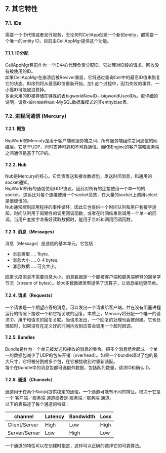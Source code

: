 ## 7. 其它特性

### 7.1. IDs
需要一个ID代理或者发行服务，无论何时CellApp创建一个新的entity，都需要一个唯一的entity ID。目前由CellAppMgr提供这个功能。  

#### 7.1.1. ID分配
CellAppMgr目前作为一个ID中心代理负责分配ID。它处理对ID段的请求，回收没有被使用的ID。  
如果CellAppMgr在崩溃后被Reviver重启，它将通过查询Cell中的最高ID值来恢复它的状态。ID序列将从最高ID值重新开始，加1.这个过程中，因为失败的事件，一小撮ID可能被浪费掉。  
多余未用的ID被存储在特殊的表~~bigworldNewID，bigworldUsedIDs~~。更详细的说明，请看`<服务端编程指南>`MySQL数据库模式的非entitybiao表。

### 7.2. 进程间通信 (Mercury)
#### 7.2.1. 概览
BigWorld的Mercuty是用于客户端和服务端之间、所有服务端组件之间通信的网络层。它基于UDP，同时支持可靠和不可靠通信。而KBEngine的客户端和服务端之间通信是基于TCP的。

#### 7.2.2. Nub
Nub是Mercury的核心。它负责发送和接收数据包，发送时间消息，和通用的socket通知。  
BigWorld所有的通信使用UDP协议，因此对所有的连接使用一个单一的的socket，这远比对每个连接使用一个socket高效，在大量的socket上调用select是很缓慢的。  
Nub通常控制应用程序的事件循环，因此它也提供一个时间队列和用户套接字通知。时间队列用于周期性的调用回调函数，或者在时间结束后调用一个单一的回调。当用户套接字准备好读取数据时，能用于监听和调用回调函数。  

#### 7.2.3. 消息（Messages）
消息（Message）是通信的基本单元。它包括：  

* 消息类型 .... 1byte.
* 消息大小 .... 0-4 bytes.
* 消息数据 .... 可变大小。

固定长度消息不需要消息大小。消息数据是一个能被客户端和服务端解释的简单字节流（stream of bytes）。给大多数数据类型提供了流算子，让消息编组更简单。


#### 7.2.4. 请求（Requests）
一个请求是一个期望应答的消息。可以发出一个请求给客户端，并在没有阻塞进程运行的情况下接收一个和它相关联的回复。本质上，Mercury将分配一个唯一的请求ID，用于和请求的回复关联。当请求发出，一个回复的处理也会被创建。它也处理超时，如果没有在定义好的时间内收到应答会调用一个超时回调。  

#### 7.2.5. Bundles
Bundle是作为一个单元被发送和接收的消息的集合。把多个消息组合起成一个单一的数据包减少了UDP的包头开销（overhead）。如果一个bundle超过了包的最大尺寸，它将被分割成多个包，在它被接收到时重新装配。  
每个在bundle中的消息包都可选额外数据，包括队列数量，请求ID和确认ID。

#### 7.2.6. 通道（Channels）
通道用于在两个Nub间提供稳定的通信。一个通道可能有不同的特征，取决于它是一个 客户端／服务端 通道或者是 服务端／服务端 通道。  
以下的表描述了每个通道的特征：

channel | Latency | Bandwidth | Loss
------- | ------- | --------- | -----
Client/Server | High | Low | High
Server/Server | Low | High | Low

一个通道的特性可以在创建时指定，这样可以正确的选择它的可靠算法。 